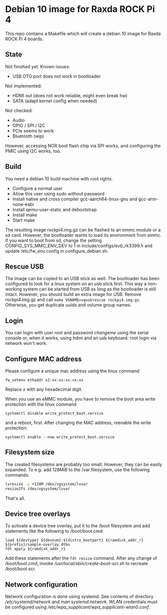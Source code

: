 # Debian 10 image for Raxda ROCK Pi 4

This repo contains a Makefile which will create a debian 10 image for
Raxda ROCK Pi 4 boards.

## State

Not finished yet. Known issues:

* USB OTG port does not work in bootloader

Not implemented:

* HDMI out (does not work reliable, might even break hw)
* SATA (adapt kernel config when needed)

Not checked:

* Audio
* GPIO / SPI / I2C
* PCIe seems to work
* Bluetooth (wip)

However, accessing NOR boot flash chip via SPI works, and configuring the
PMIC using I2C works, too.

## Build

You need a debian 10 build machine with root rights.

* Configure a normal user
* Allow this user using sudo without password
* Install native and cross compiler gcc-aarch64-linux-gnu and gcc-arm-none-eabi
* Install qemu-user-static and debootstrap
* Install make
* Start make

The resulting image rockpi4.img.gz can be flashed to an emmc module or a sd
card. However, the bootloader wants to load its environment from emmc. If you
want to boot from sd, change the setting CONFIG_SYS_MMC_ENV_DEV to 1 in
include/configs/evb_rk3399.h and update /etc/fw_env.config in
configure_debian.sh.

## Rescue USB

The image can be copied to an USB stick as well. The bootloader has been
configured to look for a linux system on an usb stick first. This way a
non-working system can be started from USB as long as the bootloader is still
intact. However, you should build an extra image for USB.
Remove rockpi4.img.gz and call `make VGNAME=vgusbrescue rockpi4.img.gz`.
Otherwise, you get duplicate uuids and volume group names.

## Login

You can login with user _root_ and password _changeme_ using the serial console
or, when it works, using hdmi and an usb keyboard. root login via network
won't work.

## Configure MAC address

Please configure a unique mac address using the linux command

`fw_setenv ethaddr x2:xx:xx:xx:xx:xx`

Replace _x_ with any hexadecimal digit.

When you use an eMMC module, you have to remove the boot area write protection
with the linux command

`systemctl disable write_protect_boot.service`

and a reboot, first. After changing the MAC address, reenable the write
protection:

`systemctl enable --now write_protect_boot.service`

## Filesystem size

The created filesystems are probably too small. However, they can be easily
expanded. To e.g. add 128MiB to the /var filesystem, use the following
commands:

```bash
lvresize -L +128M /dev/vgsystem/lvvar
resize2fs /dev/vgsystem/lvvar
```

That's all.

## Device tree overlays

To activate a device tree overlay, put it to the /boot filesystem and add
statements like the following to /boot/boot.cmd:

```
load ${devtype} ${devnum}:${distro_bootpart} ${ramdisk_addr_r} ${prefix}/sample-overlay.dtbo
fdt apply ${ramdisk_addr_r}
```
Add these statements after the `fdt resize` command.
After any change of /boot/boot.cmd, invoke _/usr/local/sbin/create-boot-scr.sh_
to recreate /boot/boot.scr.

## Network configuration

Network configuration is done using systemd. See contents of directory
_/etc/systemd/network_ and _man systemd.network_. WLAN credentials must be
configured using _/etc/wpa_supplicant/wpa_supplicant-wlan0.conf_.
